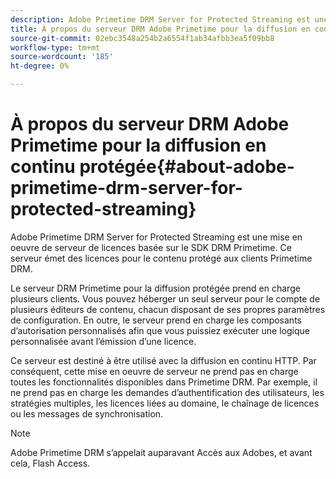 ```yaml
---
description: Adobe Primetime DRM Server for Protected Streaming est une mise en oeuvre de serveur de licences basée sur le SDK DRM Primetime. Ce serveur émet des licences pour le contenu protégé aux clients Primetime DRM.
title: À propos du serveur DRM Adobe Primetime pour la diffusion en continu protégée
source-git-commit: 02ebc3548a254b2a6554f1ab34afbb3ea5f09bb8
workflow-type: tm+mt
source-wordcount: '185'
ht-degree: 0%

---
```


# À propos du serveur DRM Adobe Primetime pour la diffusion en continu protégée{#about-adobe-primetime-drm-server-for-protected-streaming}

Adobe Primetime DRM Server for Protected Streaming est une mise en oeuvre de serveur de licences basée sur le SDK DRM Primetime. Ce serveur émet des licences pour le contenu protégé aux clients Primetime DRM.

Le serveur DRM Primetime pour la diffusion protégée prend en charge plusieurs clients. Vous pouvez héberger un seul serveur pour le compte de plusieurs éditeurs de contenu, chacun disposant de ses propres paramètres de configuration. En outre, le serveur prend en charge les composants d’autorisation personnalisés afin que vous puissiez exécuter une logique personnalisée avant l’émission d’une licence.

Ce serveur est destiné à être utilisé avec la diffusion en continu HTTP. Par conséquent, cette mise en oeuvre de serveur ne prend pas en charge toutes les fonctionnalités disponibles dans Primetime DRM. Par exemple, il ne prend pas en charge les demandes d’authentification des utilisateurs, les stratégies multiples, les licences liées au domaine, le chaînage de licences ou les messages de synchronisation.

>[!NOTE]
>
>Adobe Primetime DRM s’appelait auparavant Accès aux Adobes, et avant cela, Flash Access.
